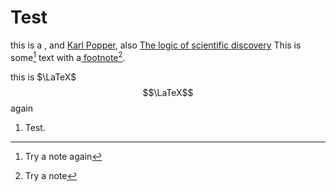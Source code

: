 # Test

this is a , and [Karl Popper](../0%20%E5%89%8D%E8%A8%80/Names/Karl%20Popper.md), also [The logic of scientific discovery](../0%20%E5%89%8D%E8%A8%80/Reference/The%20logic%20of%20scientific%20discovery.md) This is some[^2] text with a[ footnote](#user-content-fn-1)[^1].

this is $\LaTeX$ $$\LaTeX$$again

1. Test.

[^1]: Try a note
[^2]: Try a note again

